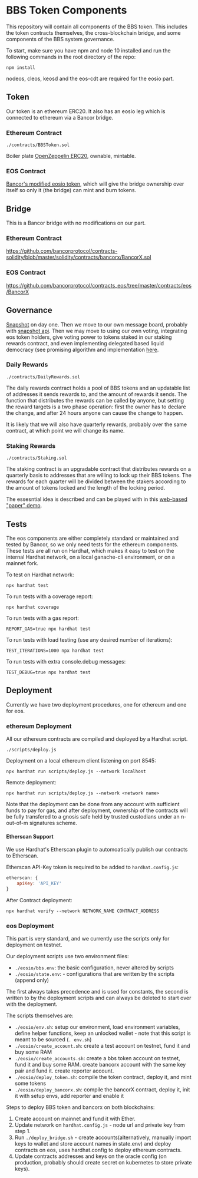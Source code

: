# BBS Token Components

This repository will contain all components of the BBS token. This includes the token contracts themselves, the cross-blockchain bridge, and some components of the BBS system governance.

To start, make sure you have npm and node 10 installed and run the following commands in the root directory of the repo:
```shell
npm install
```

nodeos, cleos, keosd and the eos-cdt are required for the eosio part.

## Token

Our token is an ethereum ERC20. It also has an eosio leg which is connected to ethereum via a Bancor bridge.

### Ethereum Contract

`./contracts/BBSToken.sol`

Boiler plate [OpenZeppelin ERC20](https://github.com/OpenZeppelin/openzeppelin-contracts/blob/master/contracts/token/ERC20/ERC20.sol), ownable, mintable.

### EOS Contract

[Bancor's modified eosio token](https://github.com/bancorprotocol/contracts_eos/blob/master/contracts/eos/Token/Token.cpp), which will give the bridge ownership over itself so only it (the bridge) can mint and burn tokens.

## Bridge

This is a Bancor bridge with no modifications on our part.

### Ethereum Contract

https://github.com/bancorprotocol/contracts-solidity/blob/master/solidity/contracts/bancorx/BancorX.sol

### EOS Contract

https://github.com/bancorprotocol/contracts_eos/tree/master/contracts/eos/BancorX

## Governance

[Snapshot](https://snapshot.page/#/) on day one. Then we move to our own message board, probably with [snapshot api](https://docs.snapshot.org/hub-api). Then we may move to using our own voting, integrating eos token holders, give voting power to tokens staked in our staking rewards contract, and even implementing delegated based liquid democracy (see promising algorithm and implementation [here](https://arxiv.org/pdf/1911.08774.pdf).

### Daily Rewards

`./contracts/DailyRewards.sol`

The daily rewards contract holds a pool of BBS tokens and an updatable list of addresses it sends rewards to, and the amount of rewards it sends. The function that distributes the rewards can be called by anyone, but setting the reward targets is a two phase operation: first the owner has to declare the change, and after 24 hours anyone can cause the change to happen.

It is likely that we will also have quarterly rewards, probably over the same contract, at which point we will change its name.

### Staking Rewards

`./contracts/Staking.sol`

The staking contract is an upgradable contract that distributes rewards on a quarterly basis to addresses that are willing to lock up their BBS tokens. The rewards for each quarter will be divided between the stakers according to the amount of tokens locked and the length of the locking period.

The essesntial idea is described and can be played with in this [web-based "paper" demo](https://deweb-io.github.io/token/staking.html).


## Tests

The eos components are either completely standard or maintained and tested by Bancor, so we only need tests for the ethereum components. These tests are all run on Hardhat, which makes it easy to test on the internal Hardhat network, on a local ganache-cli environment, or on a mainnet fork.

To test on Hardhat network:
```shell
npx hardhat test
```

To run tests with a coverage report:
```shell
npx hardhat coverage
```

To run tests with a gas report:
```shell
REPORT_GAS=true npx hardhat test
```

To run tests with load testing (use any desired number of iterations):
```shell
TEST_ITERATIONS=1000 npx hardhat test
```

To run tests with extra console.debug messages:
```shell
TEST_DEBUG=true npx hardhat test
```

## Deployment

Currently we have two deployment procedures, one for ethereum and one for eos.

### ethereum Deployment

All our ethereum contracts are compiled and deployed by a Hardhat script.

`./scripts/deploy.js`

Deployment on a local ethereum client listening on port 8545:
```shell
npx hardhat run scripts/deploy.js --network localhost
```

Remote deployment:
```shell
npx hardhat run scripts/deploy.js --network <network name>
```

Note that the deployment can be done from any account with sufficient funds to pay for gas, and after deployment, ownership of the contracts will be fully transfered to a gnosis safe held by trusted custodians under an n-out-of-m signatures scheme.

#### Etherscan Support

We use Hardhat's Etherscan plugin to automoatically publish our contracts to Etherscan.

Etherscan API-Key token is required to be added to `hardhat.config.js`:
```javascript
etherscan: {
    apiKey: 'API_KEY'
}
```

After Contract deployment:
```shell
npx hardhat verify --network NETWORK_NAME CONTRACT_ADDRESS
```

### eos Deployment

This part is very standard, and we currently use the scripts only for deployment on testnet.

Our deployment scripts use two environment files:
- `./eosio/bbs.env`: the basic configuration, never altered by scripts
- `./eosio/state.env`: - configurations that are written by the scripts (append only)

The first always takes precedence and is used for constants, the second is written to by the deployment scripts and can always be deleted to start over with the deployment.

The scripts themselves are:
- `./eosio/env.sh`: setup our environment, load environment variables, define helper functions, keep an unlocked wallet - note that this script is meant to be sourced (`. env.sh`)
- `./eosio/create_account.sh`: create a test account on testnet, fund it and buy some RAM
- `./eosio/create_accounts.sh`: create a bbs token account on testnet, fund it and buy some RAM. create bancorx account with the same key pair and fund it. create reporter account.
- `./eosio/deploy_token.sh`: compile the token contract, deploy it, and mint some tokens
- `./eosio/deploy_bancorx.sh`: compile the bancorX contract, deploy it, init it with setup envs, add reporter and enable it


Steps to deploy BBS token and bancorx on both blockchains:
1. Create account on mainnet and fund it with Ether.
2. Update network on `hardhat.config.js` - node url and private key from step 1.
3. Run `./deploy_bridge.sh` - create accounts(alternatively, manually import keys to wallet and store account names in state.env) and deploy contracts on eos, uses hardhat.config to       deploy ethereum contracts.
4. Update contracts addresses and keys on the oracle config (on production, probably should create secret on kubernetes to store private keys).
